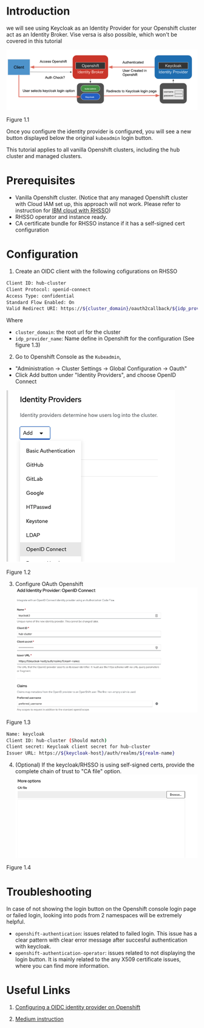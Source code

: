 # Introduction
we will see using Keycloak as an Identity Provider for your Openshift cluster act as an Identity Broker. Vise versa is also possible, which won't be covered in this tutorial

![2](../images/openshift-flow.png)

Figure 1.1

Once you configure the identity provider is configured, you will see a new button displayed below the original `kubeadmin` login button. 

This tutorial applies to all vanilla Openshift clusters, including the hub cluster and managed clusters.

# Prerequisites
- Vanilla Openshift cluster. (Notice that any managed Openshift cluster with Cloud IAM set up, this approach will not work. Please refer to instruction for [IBM cloud with RHSSO](IBM-cloud.md))
- RHSSO operator and instance ready.
- CA certificate bundle for RHSSO instance if it has a self-signed cert configuration

# Configuration
1. Create an OIDC client with the following cofigurations on RHSSO
```bash
Client ID: hub-cluster
Client Protocol: openid-connect
Access Type: confidential
Standard Flow Enabled: On
Valid Redirect URI: https://${cluster_domain}/oauth2callback/${idp_provider_name} (Recommended for production)
```
Where
- `cluster_domain`: the root url for the cluster
- `idp_provider_name`: Name define in Openshift for the configuration (See figure 1.3)

2. Go to Openshift Console as the `Kubeadmin`, 
- "Administration -> Cluster Settings -> Global Configuration -> Oauth"
- Click Add button under "Identity Providers",  and choose OpenID Connect

![](../images/openshift-id-config-add.png)

Figure 1.2

3. Configure OAuth Openshift
![](../images/openshift-oidc.png)

Figure 1.3
```bash
Name: keycloak
Client ID: hub-cluster (Should match)
Client secret: Keycloak client secret for hub-cluster
Issuer URL: https://${keycloak-host}/auth/realms/${realm-name}
```

4. (Optional) If the keycloak/RHSSO is using self-signed certs, provide the complete chain of trust to "CA file" option.
![](../images/openshift-oidc-ca.png)

Figure 1.4

# Troubleshooting
In case of not showing the login button on the Openshift console login page or failed login, looking into pods from 2 namespaces will be extremely helpful.
- `openshift-authentication`: issues related to failed login. This issue has a clear pattern with clear error message after succesful authentication with keycloak.
- `openshift-authentication-operator`: issues related to not displaying the login button. It is mainly related to the any X509 certificate issues, where you can find more information.

# Useful Links
1. [Configuring a OIDC identity provider on Openshift](https://docs.openshift.com/container-platform/4.8/authentication/identity_providers/configuring-oidc-identity-provider.html)

2. [Medium instruction](https://medium.com/keycloak/using-keycloak-identity-provider-to-secure-openshift-f929a7a0f7f1)